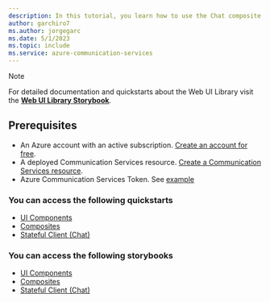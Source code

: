 ```yaml
---
description: In this tutorial, you learn how to use the Chat composite on Web
author: garchiro7
ms.author: jorgegarc
ms.date: 5/1/2023
ms.topic: include
ms.service: azure-communication-services
---
```


> [!NOTE]
> For detailed documentation and quickstarts about the Web UI Library visit the [**Web UI Library Storybook**](https://aka.ms/acsstorybook).

## Prerequisites

- An Azure account with an active subscription. [Create an account for free](https://azure.microsoft.com/free/?WT.mc_id=A261C142F).
- A deployed Communication Services resource. [Create a Communication Services resource](../../../create-communication-resource.md).
- Azure Communication Services Token. See [example](../../../identity/quick-create-identity.md)

### You can access the following quickstarts

- [UI Components](https://github.com/Azure-Samples/communication-services-javascript-quickstarts/tree/main/ui-library-quickstart-ui-components)
- [Composites](https://github.com/Azure-Samples/communication-services-javascript-quickstarts/tree/main/ui-library-quickstart-composites)
- [Stateful Client (Chat)](https://github.com/Azure-Samples/communication-services-javascript-quickstarts/tree/main/ui-library-starting-with-chat-stateful)

### You can access the following storybooks

- [UI Components](https://azure.github.io/communication-ui-library/?path=/docs/components-get-started--docs)
- [Composites](https://azure.github.io/communication-ui-library/?path=/docs/composites-get-started--docs)
- [Stateful Client (Chat)](https://azure.github.io/communication-ui-library/?path=/docs/stateful-client-get-started-chat--docs)
